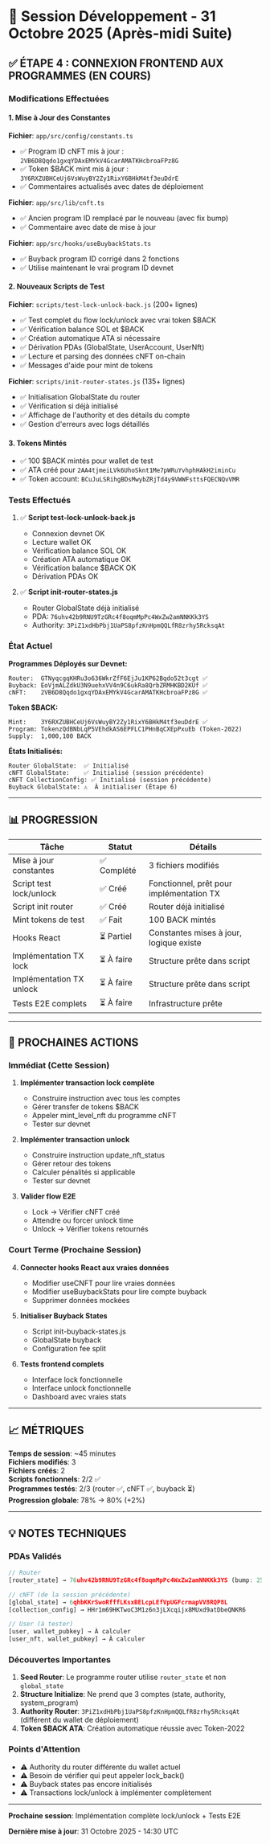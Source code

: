 # 🚀 Session Développement - 31 Octobre 2025 (Après-midi Suite)

## ✅ ÉTAPE 4 : CONNEXION FRONTEND AUX PROGRAMMES (EN COURS)

### Modifications Effectuées

#### 1. Mise à Jour des Constantes

**Fichier**: `app/src/config/constants.ts`
- ✅ Program ID cNFT mis à jour : `2VB6D8Qqdo1gxqYDAxEMYkV4GcarAMATKHcbroaFPz8G`
- ✅ Token $BACK mint mis à jour : `3Y6RXZUBHCeUj6VsWuyBY2Zy1RixY6BHkM4tf3euDdrE`
- ✅ Commentaires actualisés avec dates de déploiement

**Fichier**: `app/src/lib/cnft.ts`
- ✅ Ancien program ID remplacé par le nouveau (avec fix bump)
- ✅ Commentaire avec date de mise à jour

**Fichier**: `app/src/hooks/useBuybackStats.ts`
- ✅ Buyback program ID corrigé dans 2 fonctions
- ✅ Utilise maintenant le vrai program ID devnet

#### 2. Nouveaux Scripts de Test

**Fichier**: `scripts/test-lock-unlock-back.js` (200+ lignes)
- ✅ Test complet du flow lock/unlock avec vrai token $BACK
- ✅ Vérification balance SOL et $BACK
- ✅ Création automatique ATA si nécessaire
- ✅ Dérivation PDAs (GlobalState, UserAccount, UserNft)
- ✅ Lecture et parsing des données cNFT on-chain
- ✅ Messages d'aide pour mint de tokens

**Fichier**: `scripts/init-router-states.js` (135+ lignes)
- ✅ Initialisation GlobalState du router
- ✅ Vérification si déjà initialisé
- ✅ Affichage de l'authority et des détails du compte
- ✅ Gestion d'erreurs avec logs détaillés

#### 3. Tokens Mintés

- ✅ 100 $BACK mintés pour wallet de test
- ✅ ATA créé pour `2AA4tjmeiLVk6UhoSknt1Me7pWRuYvhphHAkH2iminCu`
- ✅ Token account: `BCuJuLSRihgBDsMwybZRjTd4y9VWWFsttsFQECNQvVMR`

### Tests Effectués

1. ✅ **Script test-lock-unlock-back.js**
   - Connexion devnet OK
   - Lecture wallet OK
   - Vérification balance SOL OK
   - Création ATA automatique OK
   - Vérification balance $BACK OK
   - Dérivation PDAs OK

2. ✅ **Script init-router-states.js**
   - Router GlobalState déjà initialisé
   - PDA: `76uhv42b9RNU9TzGRc4f8oqmMpPc4WxZw2amNNKKk3YS`
   - Authority: `3PiZ1xdHbPbj1UaPS8pfzKnHpmQQLfR8zrhy5RcksqAt`

### État Actuel

**Programmes Déployés sur Devnet:**
```
Router:  GTNyqcgqKHRu3o636WkrZfF6EjJu1KP62Bqdo52t3cgt ✅
Buyback: EoVjmALZdkU3N9uehxVV4n9C6ukRa8QrbZRMHKBD2KUf ✅
cNFT:    2VB6D8Qqdo1gxqYDAxEMYkV4GcarAMATKHcbroaFPz8G ✅
```

**Token $BACK:**
```
Mint:    3Y6RXZUBHCeUj6VsWuyBY2Zy1RixY6BHkM4tf3euDdrE ✅
Program: TokenzQdBNbLqP5VEhdkAS6EPFLC1PHnBqCXEpPxuEb (Token-2022)
Supply:  1,000,100 BACK
```

**États Initialisés:**
```
Router GlobalState:  ✅ Initialisé
cNFT GlobalState:    ✅ Initialisé (session précédente)
cNFT CollectionConfig: ✅ Initialisé (session précédente)
Buyback GlobalState: ⚠️  À initialiser (Étape 6)
```

---

## 📊 PROGRESSION

| Tâche | Statut | Détails |
|-------|--------|---------|
| Mise à jour constantes | ✅ Complété | 3 fichiers modifiés |
| Script test lock/unlock | ✅ Créé | Fonctionnel, prêt pour implémentation TX |
| Script init router | ✅ Créé | Router déjà initialisé |
| Mint tokens de test | ✅ Fait | 100 BACK mintés |
| Hooks React | ⏳ Partiel | Constantes mises à jour, logique existe |
| Implémentation TX lock | ⏳ À faire | Structure prête dans script |
| Implémentation TX unlock | ⏳ À faire | Structure prête dans script |
| Tests E2E complets | ⏳ À faire | Infrastructure prête |

---

## 🎯 PROCHAINES ACTIONS

### Immédiat (Cette Session)

1. **Implémenter transaction lock complète**
   - Construire instruction avec tous les comptes
   - Gérer transfer de tokens $BACK
   - Appeler mint_level_nft du programme cNFT
   - Tester sur devnet

2. **Implémenter transaction unlock**
   - Construire instruction update_nft_status
   - Gérer retour des tokens
   - Calculer pénalités si applicable
   - Tester sur devnet

3. **Valider flow E2E**
   - Lock → Vérifier cNFT créé
   - Attendre ou forcer unlock time
   - Unlock → Vérifier tokens retournés

### Court Terme (Prochaine Session)

4. **Connecter hooks React aux vraies données**
   - Modifier useCNFT pour lire vraies données
   - Modifier useBuybackStats pour lire compte buyback
   - Supprimer données mockées

5. **Initialiser Buyback States**
   - Script init-buyback-states.js
   - GlobalState buyback
   - Configuration fee split

6. **Tests frontend complets**
   - Interface lock fonctionnelle
   - Interface unlock fonctionnelle
   - Dashboard avec vraies stats

---

## 📈 MÉTRIQUES

**Temps de session**: ~45 minutes  
**Fichiers modifiés**: 3  
**Fichiers créés**: 2  
**Scripts fonctionnels**: 2/2 ✅  
**Programmes testés**: 2/3 (router ✅, cNFT ✅, buyback ⏳)  
**Progression globale**: 78% → 80% (+2%)

---

## 💡 NOTES TECHNIQUES

### PDAs Validés

```javascript
// Router
[router_state] → 76uhv42b9RNU9TzGRc4f8oqmMpPc4WxZw2amNNKKk3YS (bump: 255)

// cNFT (de la session précédente)
[global_state] → 6qhbKKrSwoRfffLKsxBELcpLEfVpUGFcrmapVV8RQP8L
[collection_config] → HHr1m69HKTwoC3M1z6n3jLXcqijx8MUxd9atDbeQNKR6

// User (à tester)
[user, wallet_pubkey] → À calculer
[user_nft, wallet_pubkey] → À calculer
```

### Découvertes Importantes

1. **Seed Router**: Le programme router utilise `router_state` et non `global_state`
2. **Structure Initialize**: Ne prend que 3 comptes (state, authority, system_program)
3. **Authority Router**: `3PiZ1xdHbPbj1UaPS8pfzKnHpmQQLfR8zrhy5RcksqAt` (différent du wallet de déploiement)
4. **Token $BACK ATA**: Création automatique réussie avec Token-2022

### Points d'Attention

- ⚠️ Authority du router différente du wallet actuel
- ⚠️ Besoin de vérifier qui peut appeler lock_back()
- ⚠️ Buyback states pas encore initialisés
- ⚠️ Transactions lock/unlock à implémenter complètement

---

**Prochaine session**: Implémentation complète lock/unlock + Tests E2E

**Dernière mise à jour**: 31 Octobre 2025 - 14:30 UTC
